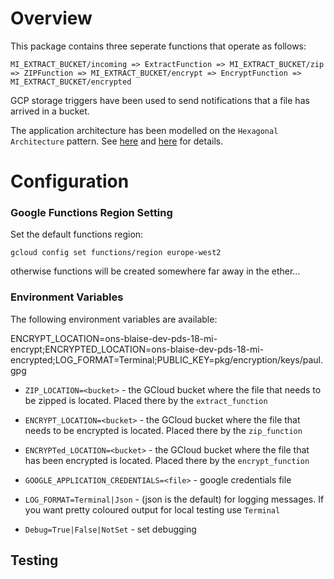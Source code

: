 
# Overview

This package contains three seperate functions that operate as follows:

```
MI_EXTRACT_BUCKET/incoming => ExtractFunction => MI_EXTRACT_BUCKET/zip => ZIPFunction => MI_EXTRACT_BUCKET/encrypt => EncryptFunction => MI_EXTRACT_BUCKET/encrypted
```

GCP storage triggers have been used to send notifications that a file has arrived in a bucket.

The application architecture has been modelled on the ```Hexagonal Architecture``` pattern. 
See [here](https://about.sourcegraph.com/go/gophercon-2018-how-do-you-structure-your-go-apps) and [here](https://en.wikipedia.org/wiki/Hexagonal_architecture_(software)) for details.

# Configuration

### Google Functions Region Setting

Set the default functions region:

`gcloud config set functions/region europe-west2`

otherwise functions will be created somewhere far away in the ether...

### Environment Variables

The following environment variables are available:

ENCRYPT_LOCATION=ons-blaise-dev-pds-18-mi-encrypt;ENCRYPTED_LOCATION=ons-blaise-dev-pds-18-mi-encrypted;LOG_FORMAT=Terminal;PUBLIC_KEY=pkg/encryption/keys/paul.gpg

* `ZIP_LOCATION=<bucket>` - the GCloud bucket where the file that needs to be zipped is located. Placed
there by the `extract_function`

* `ENCRYPT_LOCATION=<bucket>` - the GCloud bucket where the file that needs to be encrypted is located. 
Placed there by the  `zip_function`

* `ENCRYPTed_LOCATION=<bucket>` - the GCloud bucket where the file that has been encrypted is located. 
Placed there by the `encrypt_function`

* `GOOGLE_APPLICATION_CREDENTIALS=<file>` - google credentials file

* `LOG_FORMAT=Terminal|Json` - (json is the default) for logging messages. 
If you want pretty coloured output for local testing use `Terminal`

* `Debug=True|False|NotSet` - set debugging

## Testing

